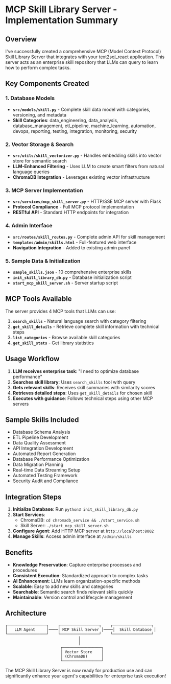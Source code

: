 # MCP Skill Library Server - Implementation Summary

## Overview
I've successfully created a comprehensive MCP (Model Context Protocol) Skill Library Server that integrates with your text2sql_react application. This server acts as an enterprise skill repository that LLMs can query to learn how to perform complex tasks.

## Key Components Created

### 1. Database Models
- **`src/models/skill.py`** - Complete skill data model with categories, versioning, and metadata
- **Skill Categories**: data_engineering, data_analysis, database_management, etl_pipeline, machine_learning, automation, devops, reporting, testing, integration, monitoring, security

### 2. Vector Storage & Search
- **`src/utils/skill_vectorizer.py`** - Handles embedding skills into vector store for semantic search
- **LLM-Enhanced Filtering** - Uses LLM to create smart filters from natural language queries
- **ChromaDB Integration** - Leverages existing vector infrastructure

### 3. MCP Server Implementation
- **`src/services/mcp_skill_server.py`** - HTTP/SSE MCP server with Flask
- **Protocol Compliance** - Full MCP protocol implementation
- **RESTful API** - Standard HTTP endpoints for integration

### 4. Admin Interface
- **`src/routes/skill_routes.py`** - Complete admin API for skill management
- **`templates/admin/skills.html`** - Full-featured web interface
- **Navigation Integration** - Added to existing admin panel

### 5. Sample Data & Initialization
- **`sample_skills.json`** - 10 comprehensive enterprise skills
- **`init_skill_library_db.py`** - Database initialization script
- **`start_mcp_skill_server.sh`** - Server startup script

## MCP Tools Available

The server provides 4 MCP tools that LLMs can use:

1. **`search_skills`** - Natural language search with category filtering
2. **`get_skill_details`** - Retrieve complete skill information with technical steps
3. **`list_categories`** - Browse available skill categories
4. **`get_skill_stats`** - Get library statistics

## Usage Workflow

1. **LLM receives enterprise task**: "I need to optimize database performance"
2. **Searches skill library**: Uses `search_skills` tool with query
3. **Gets relevant skills**: Receives skill summaries with similarity scores
4. **Retrieves detailed steps**: Uses `get_skill_details` for chosen skill
5. **Executes with guidance**: Follows technical steps using other MCP servers

## Sample Skills Included

- Database Schema Analysis
- ETL Pipeline Development
- Data Quality Assessment  
- API Integration Development
- Automated Report Generation
- Database Performance Optimization
- Data Migration Planning
- Real-time Data Streaming Setup
- Automated Testing Framework
- Security Audit and Compliance

## Integration Steps

1. **Initialize Database**: Run `python3 init_skill_library_db.py`
2. **Start Services**: 
   - ChromaDB: `cd chromadb_service && ./start_service.sh`
   - Skill Server: `./start_mcp_skill_server.sh`
3. **Configure Agent**: Add HTTP MCP server at `http://localhost:8002`
4. **Manage Skills**: Access admin interface at `/admin/skills`

## Benefits

- **Knowledge Preservation**: Capture enterprise processes and procedures
- **Consistent Execution**: Standardized approach to complex tasks
- **AI Enhancement**: LLMs learn organization-specific methods
- **Scalable**: Easy to add new skills and categories
- **Searchable**: Semantic search finds relevant skills quickly
- **Maintainable**: Version control and lifecycle management

## Architecture

```
┌─────────────────┐    ┌─────────────────┐    ┌─────────────────┐
│   LLM Agent     │────│ MCP Skill Server │────│  Skill Database │
└─────────────────┘    └─────────────────┘    └─────────────────┘
                                │
                                │
                        ┌─────────────────┐
                        │ Vector Store    │
                        │ (ChromaDB)      │
                        └─────────────────┘
```

The MCP Skill Library Server is now ready for production use and can significantly enhance your agent's capabilities for enterprise task execution!
